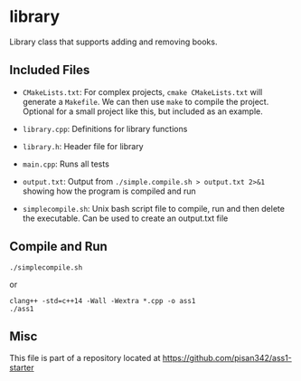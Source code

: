 # library

Library class that supports adding and removing books.

## Included Files

- `CMakeLists.txt`: For complex projects, `cmake CMakeLists.txt` will
  generate a `Makefile`. We can then use `make` to compile the
  project. Optional for a small project like this, but included as an
  example.

- `library.cpp`: Definitions for library functions

- `library.h`: Header file for library

- `main.cpp`: Runs all tests

- `output.txt`: Output from `./simple.compile.sh > output.txt 2>&1`
showing how the program is compiled and run

- `simplecompile.sh`: Unix bash script file to compile, run 
and then delete the executable. Can be used to create an output.txt file


## Compile and Run

```
./simplecompile.sh
```

or

```
clang++ -std=c++14 -Wall -Wextra *.cpp -o ass1
./ass1
```

## Misc

This file is part of a repository located at
https://github.com/pisan342/ass1-starter

